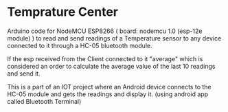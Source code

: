 # Temprature Center

Arduino code for NodeMCU ESP8266 ( board: nodemcu 1.0 (esp-12e module) ) to read and send readings of a Temperature sensor to any device connected to it through a HC-05 bluetooth module.

If the esp received from the Client connected to it "average" which is considered an order to calculate the average value of the last 10 readings and send it. 

This is a part of an IOT project where an Android device connects to the HC-05 module and gets the readings and display it. (using android app called Bluetooth Terminal)
